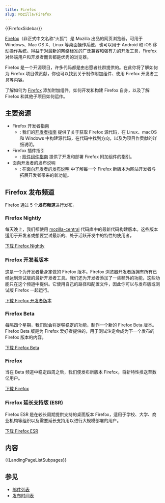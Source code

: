 ```yaml
---
title: Firefox
slug: Mozilla/Firefox
---
```


{{FirefoxSidebar}}

[Firefox](https://www.mozilla.org/firefox/all/)（非正式中文名称“火狐”）是 Mozilla 出品的网页浏览器，可用于 Windows、Mac OS X、Linux 等桌面操作系统，也可以用于 Android 和 iOS 移动操作系统。得益于对最新的网络标准的广泛兼容和强有力的开发工具，Firefox 对终端用户和开发者而言都是优秀的浏览器。

Firefox 是一个开源项目，许多代码都是由志愿者社群提供的。在此你将了解如何为 Firefox 项目做贡献，你也可以找到关于制作附加组件、使用 Firefox 开发者工具等内容。

了解如何为 [Firefox](https://www.mozilla.org/firefox/) 添加附加组件，如何开发和构建 Firefox 自身，以及了解 Firefox 和其他子项目如何运作。

## 主要资源

- Firefox 开发者指南
  - : 我们的[开发者指南](https://firefox-source-docs.mozilla.org/contributing/index.html) 提供了关于获取 Firefox 源代码，在 Linux、macOS 和 Windows 中构建源代码，在代码中找到方向，以及为项目作贡献的详细说明。
- Firefox 插件指引
  - : [附件组件指南](/zh-CN/docs/Mozilla/Add-ons) 提供了开发和部署 Firefox 附加组件的指引。
- 面向开发者的发布说明
  - : 在[面向开发者的发布说明](/zh-CN/docs/Mozilla/Firefox/Releases) 中了解每一个 Firefox 新版本为网站开发者与拓展开发者带来的新功能。

## Firefox 发布频道

Firefox 通过 5 个**发布频道**进行发布。

### Firefox Nightly

每天晚上，我们都使用 [mozilla-central](https://hg.mozilla.org/mozilla-central/) 代码库中的最新代码构建版本。这些版本适用于开发者或想要尝试最新的、处于活跃开发中的特性的使用者。

[下载 Firefox Nightly](https://www.mozilla.org/zh-CN/firefox/channel/desktop/)

### Firefox 开发者版本

这是一个为开发者量身定做的 Firefox 版本。Firefox 浏览器开发者版拥有所有已经达到测试版的最新开发者工具。我们还为开发者添加了一些额外的功能，这些功能只在这个频道中提供。它使用自己的路径和配置文件，因此你可以与发布版或测试版 Firefox 一起运行。

[下载 Firefox 开发者版本](https://www.mozilla.org/zh-CN/firefox/developer/)

### Firefox Beta

每隔四个星期，我们就会将足够稳定的功能，制作一个新的 Firefox Beta 版本。Firefox Beta 版是为 Firefox 爱好者提供的，用于测试注定会成为下一个发布的 Firefox 版本的内容。

[下载 Firefox Beta](https://www.mozilla.org/zh-CN/firefox/channel/desktop/#beta)

### Firefox

当在 Beta 频道中稳定四周之后，我们便发布新版本 Firefox，将新特性推送至数亿用户。

[下载 Firefox](https://www.mozilla.org/zh-CN/firefox/channel/desktop/#firefox)

### Firefox 延长支持版 (ESR)

Firefox ESR 是在较长周期提供支持的桌面版本 Firefox，适用于学校、大学、商业机构等组织以及需要延长支持用以进行大规模部署的用户。

[下载 Firefox ESR](https://www.mozilla.org/zh-CN/firefox/all/#product-desktop-esr)

## 内容

{{LandingPageListSubpages}}

## 参见

- [邮件列表](https://groups.google.com/a/mozilla.org/g/firefox-dev)
- [发布时间表](https://wiki.mozilla.org/Release_Management/Calendar)
